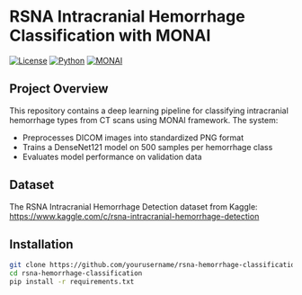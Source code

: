 # RSNA Intracranial Hemorrhage Classification with MONAI

[![License](https://img.shields.io/badge/License-Apache_2.0-blue.svg)](LICENSE)
[![Python](https://img.shields.io/badge/Python-3.8%2B-blue)](https://www.python.org/)
[![MONAI](https://img.shields.io/badge/MONAI-1.3.0-blue)](https://monai.io/)

## Project Overview

This repository contains a deep learning pipeline for classifying intracranial hemorrhage types from CT scans using MONAI framework. The system:
- Preprocesses DICOM images into standardized PNG format
- Trains a DenseNet121 model on 500 samples per hemorrhage class
- Evaluates model performance on validation data

## Dataset

The RSNA Intracranial Hemorrhage Detection dataset from Kaggle:
https://www.kaggle.com/c/rsna-intracranial-hemorrhage-detection

## Installation

```bash
git clone https://github.com/yourusername/rsna-hemorrhage-classification.git
cd rsna-hemorrhage-classification
pip install -r requirements.txt

